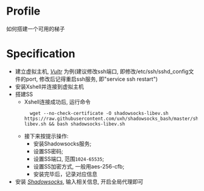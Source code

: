 # Profile
如何搭建一个可用的梯子
# Specification
* 建立虚拟主机, [*Vultr*](https://my.vultr.com/) 为例(建议修改ssh端口, 即修改/etc/ssh/sshd_config文件的port, 修改后记得重启ssh服务, 即"service ssh restart") 
* 安装Xshell并连接到虚拟主机
* 搭建SS
  * Xshell连接成功后, 运行命令
    ```Shell
	  wget --no-check-certificate -O shadowsocks-libev.sh https://raw.githubusercontent.com/uxh/shadowsocks_bash/master/shadowsocks-libev.sh && bash shadowsocks-libev.sh
	  ```
  * 接下来按提示操作: 
    * 安装Shadowsocks服务; 
    * 设置SS密码; 
    * 设置SS端口, 范围`1024-65535`; 
    * 设置SS加密方式, 一般用aes-256-cfb; 
    * 安装完毕后，记录对应信息
* 安装 [*Shadowsocks*](./Shadowsocks-4.1.2.zip), 输入相关信息, 开启全局代理即可
